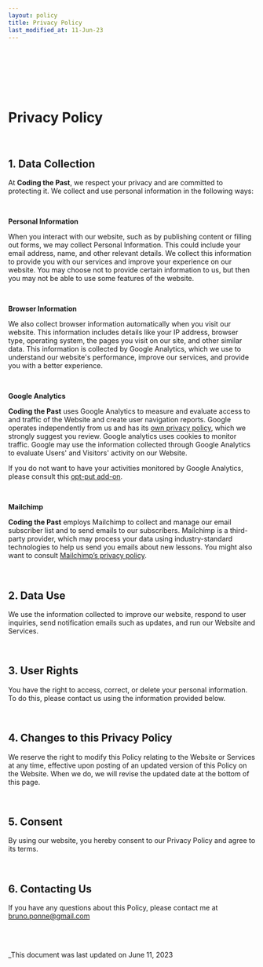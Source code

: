 ```yaml
---
layout: policy
title: Privacy Policy
last_modified_at: 11-Jun-23
---
```


<br>
<br>
<br>
<br>
<br>


# Privacy Policy

<br>

## 1. Data Collection

At **Coding the Past**, we respect your privacy and are committed to protecting it. We collect and use personal information in the following ways:

<br>


**Personal Information**

When you interact with our website, such as by publishing content or filling out forms, we may collect Personal Information. This could include your email address, name, and other relevant details. We collect this information to provide you with our services and improve your experience on our website. You may choose not to provide certain information to us, but then you may not be able to use some features of the website.

<br>


**Browser Information**

We also collect browser information automatically when you visit our website. This information includes details like your IP address, browser type, operating system, the pages you visit on our site, and other similar data. This information is collected by Google Analytics, which we use to understand our website's performance, improve our services, and provide you with a better experience.

<br>

**Google Analytics**

**Coding the Past** uses Google Analytics to measure and evaluate access to and traffic of the Website and create user navigation reports. Google operates independently from us and has its [own privacy policy](https://policies.google.com/privacy?hl=en-US), which we strongly suggest you review. Google analytics uses cookies to monitor traffic. Google may use the information collected through Google Analytics to evaluate Users' and Visitors' activity on our Website.

If you do not want to have your activities monitored by Google Analytics, please consult this [opt-put add-on](https://support.google.com/analytics/answer/181881?hl=en).

<br>

**Mailchimp**

**Coding the Past** employs Mailchimp to collect and manage our email subscriber list and to send emails to our subscribers. Mailchimp is a third-party provider, which may process your data using industry-standard technologies to help us send you emails about new lessons. You might also want to consult [Mailchimp’s privacy policy](https://mailchimp.com/legal/privacy/).

<br>


## 2. Data Use

We use the information collected to improve our website, respond to user inquiries, send notification emails such as updates, and run our Website and Services.

<br>

## 3. User Rights

You have the right to access, correct, or delete your personal information. To do this, please contact us using the information provided below.

<br>

## 4. Changes to this Privacy Policy

We reserve the right to modify this Policy relating to the Website or Services at any time, effective upon posting of an updated version of this Policy on the Website. When we do, we will revise the updated date at the bottom of this page.

<br>

## 5. Consent

By using our website, you hereby consent to our Privacy Policy and agree to its terms.

<br>


## 6. Contacting Us

If you have any questions about this Policy, please contact me at bruno.ponne@gmail.com

<br>
<br>



_This document was last updated on June 11, 2023

<br>
<br>